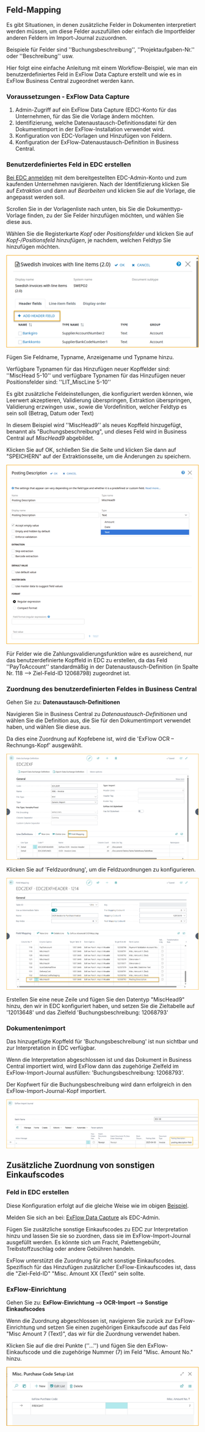 ## Feld-Mapping 
Es gibt Situationen, in denen zusätzliche Felder in Dokumenten interpretiert werden müssen, um diese Felder auszufüllen oder einfach die Importfelder anderen Feldern im Import-Journal zuzuordnen. 

Beispiele für Felder sind ''Buchungsbeschreibung'', ''Projektaufgaben-Nr.'' oder ''Beschreibung'' usw.

Hier folgt eine einfache Anleitung mit einem Workflow-Beispiel, wie man ein benutzerdefiniertes Feld in ExFlow Data Capture erstellt und wie es in ExFlow Business Central zugeordnet werden kann.

### Voraussetzungen - ExFlow Data Capture

1.	Admin-Zugriff auf ein ExFlow Data Capture (EDC)-Konto für das Unternehmen, für das Sie die Vorlage ändern möchten.<br/> 
2.	Identifizierung, welche Datenaustausch-Definitionsdatei für den Dokumentimport in der ExFlow-Installation verwendet wird.<br/> 
3.	Konfiguration von EDC-Vorlagen und Hinzufügen von Feldern.<br/> 
4.	Konfiguration der ExFlow-Datenaustausch-Definition in Business Central.<br/> 

### Benutzerdefiniertes Feld in EDC erstellen
[Bei EDC anmelden](https://signup.readsoftonline.com) mit dem bereitgestellten EDC-Admin-Konto und zum kaufenden Unternehmen navigieren. Nach der Identifizierung klicken Sie auf *Extraktion* und dann auf *Bearbeiten* und klicken Sie auf die Vorlage, die angepasst werden soll.
 
Scrollen Sie in der Vorlagenliste nach unten, bis Sie die Dokumenttyp-Vorlage finden, zu der Sie Felder hinzufügen möchten, und wählen Sie diese aus.

Wählen Sie die Registerkarte *Kopf* oder *Positionsfelder* und klicken Sie auf *Kopf-/Positionsfeld hinzufügen*, je nachdem, welchen Feldtyp Sie hinzufügen möchten. 
 
![edc](../../images/edc-field-mapping-001.png)
 
Fügen Sie Feldname, Typname, Anzeigename und Typname hinzu.

Verfügbare Typnamen für das Hinzufügen neuer Kopffelder sind: ''MiscHead 5-10'' und verfügbare Typnamen für das Hinzufügen neuer Positionsfelder sind: ''LIT_MiscLine 5-10''

Es gibt zusätzliche Feldeinstellungen, die konfiguriert werden können, wie Leerwert akzeptieren, Validierung überspringen, Extraktion überspringen, Validierung erzwingen usw., sowie die Vordefinition, welcher Feldtyp es sein soll (Betrag, Datum oder Text)

In diesem Beispiel wird ''MiscHead9'' als neues Kopffeld hinzugefügt, benannt als "Buchungsbeschreibung", und dieses Feld wird in Business Central auf *MiscHead9* abgebildet.

Klicken Sie auf OK, schließen Sie die Seite und klicken Sie dann auf "SPEICHERN" auf der Extraktionsseite, um die Änderungen zu speichern.

![edc](../../images/edc-field-mapping-002.png)

Für Felder wie die Zahlungsvalidierungsfunktion wäre es ausreichend, nur das benutzerdefinierte Kopffeld in EDC zu erstellen, da das Feld ''PayToAccount'' standardmäßig in der Datenaustausch-Definition (in Spalte Nr. 118 --> Ziel-Feld-ID 12068798) zugeordnet ist.

### Zuordnung des benutzerdefinierten Feldes in Business Central 
Gehen Sie zu: **Datenaustausch-Definitionen**

Navigieren Sie in Business Central zu *Datenaustausch-Definitionen* und wählen Sie die Definition aus, die Sie für den Dokumentimport verwendet haben, und wählen Sie diese aus. 

Da dies eine Zuordnung auf Kopfebene ist, wird die 'ExFlow OCR – Rechnungs-Kopf' ausgewählt.

![edc](../../images/edc-field-mapping-003.png)

Klicken Sie auf 'Feldzuordnung', um die Feldzuordnungen zu konfigurieren.
 
![edc](../../images/edc-field-mapping-004.png)

Erstellen Sie eine neue Zeile und fügen Sie den Datentyp "MiscHead9" hinzu, den wir in EDC konfiguriert haben, und setzen Sie die Zieltabelle auf '12013648' und das Zielfeld 'Buchungsbeschreibung: 12068793'


### Dokumentenimport
Das hinzugefügte Kopffeld für 'Buchungsbeschreibung' ist nun sichtbar und zur Interpretation in EDC verfügbar. 

Wenn die Interpretation abgeschlossen ist und das Dokument in Business Central importiert wird, wird ExFlow dann das zugehörige Zielfeld im ExFlow-Import-Journal ausfüllen: 'Buchungsbeschreibung: 12068793'.
 
Der Kopfwert für die Buchungsbeschreibung wird dann erfolgreich in den ExFlow-Import-Journal-Kopf importiert.

![edc](../../images/edc-field-mapping-005.png)

## Zusätzliche Zuordnung von sonstigen Einkaufscodes

### Feld in EDC erstellen
Diese Konfiguration erfolgt auf die gleiche Weise wie im obigen [Beispiel](https://docs.signupsoftware.com/business-central/docs/user-manual/technical/field-mapping#mapping-the-custom-field-in-business-central). 

Melden Sie sich an bei: [ExFlow Data Capture](https://signup.readsoftonline.com) als EDC-Admin.

Fügen Sie zusätzliche sonstige Einkaufscodes zu EDC zur Interpretation hinzu und lassen Sie sie so zuordnen, dass sie im ExFlow-Import-Journal ausgefüllt werden. Es könnte sich um Fracht, Palettengebühr, Treibstoffzuschlag oder andere Gebühren handeln. 

ExFlow unterstützt die Zuordnung für acht sonstige Einkaufscodes. Spezifisch für das Hinzufügen zusätzlicher ExFlow-Einkaufscodes ist, dass die "Ziel-Feld-ID" "Misc. Amount XX (Text)" sein sollte.
 

### ExFlow-Einrichtung 
Gehen Sie zu: **ExFlow-Einrichtung --> OCR-Import --> Sonstige Einkaufscodes**

Wenn die Zuordnung abgeschlossen ist, navigieren Sie zurück zur ExFlow-Einrichtung und setzen Sie einen zugehörigen Einkaufscode auf das Feld "Misc Amount 7 (Text)", das wir für die Zuordnung verwendet haben.

Klicken Sie auf die drei Punkte (''…'') und fügen Sie den ExFlow-Einkaufscode und die zugehörige Nummer (7) im Feld "Misc. Amount No." hinzu.
 
![edc](../../images/edc-field-mapping-007.png)

